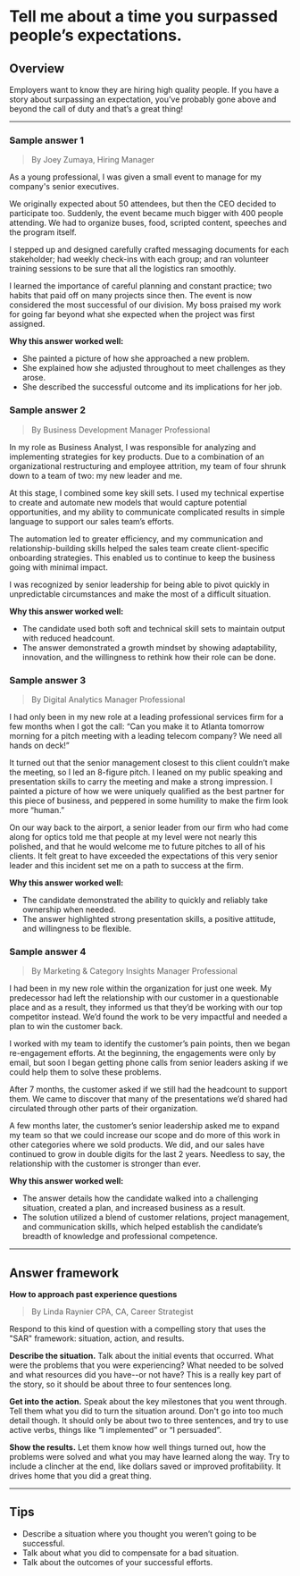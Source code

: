 # Tell me about a time you surpassed people’s expectations.

## Overview
Employers want to know they are hiring high quality people. If you have a story about surpassing an expectation, you’ve probably gone above and beyond the call of duty and that’s a great thing!

---

### Sample answer 1
> By Joey Zumaya, Hiring Manager

As a young professional, I was given a small event to manage for my company's senior executives.

We originally expected about 50 attendees, but then the CEO decided to participate too. Suddenly, the event became much bigger with 400 people attending. We had to organize buses, food, scripted content, speeches and the program itself.

I stepped up and designed carefully crafted messaging documents for each stakeholder; had weekly check-ins with each group; and ran volunteer training sessions to be sure that all the logistics ran smoothly.

I learned the importance of careful planning and constant practice; two habits that paid off on many projects since then. The event is now considered the most successful of our division. My boss praised my work for going far beyond what she expected when the project was first assigned.

**Why this answer worked well:**

* She painted a picture of how she approached a new problem.
* She explained how she adjusted throughout to meet challenges as they arose.
* She described the successful outcome and its implications for her job.

### Sample answer 2
> By Business Development Manager Professional

In my role as Business Analyst, I was responsible for analyzing and implementing strategies for key products. Due to a combination of an organizational restructuring and employee attrition, my team of four shrunk down to a team of two: my new leader and me.

At this stage, I combined some key skill sets. I used my technical expertise to create and automate new models that would capture potential opportunities, and my ability to communicate complicated results in simple language to support our sales team’s efforts.

The automation led to greater efficiency, and my communication and relationship-building skills helped the sales team create client-specific onboarding strategies. This enabled us to continue to keep the business going with minimal impact.

I was recognized by senior leadership for being able to pivot quickly in unpredictable circumstances and make the most of a difficult situation.

**Why this answer worked well:**

* The candidate used both soft and technical skill sets to maintain output with reduced headcount.
* The answer demonstrated a growth mindset by showing adaptability, innovation, and the willingness to rethink how their role can be done.

### Sample answer 3
> By Digital Analytics Manager Professional

I had only been in my new role at a leading professional services firm for a few months when I got the call: “Can you make it to Atlanta tomorrow morning for a pitch meeting with a leading telecom company? We need all hands on deck!”

It turned out that the senior management closest to this client couldn’t make the meeting, so I led an 8-figure pitch. I leaned on my public speaking and presentation skills to carry the meeting and make a strong impression. I painted a picture of how we were uniquely qualified as the best partner for this piece of business, and peppered in some humility to make the firm look more “human.”

On our way back to the airport, a senior leader from our firm who had come along for optics told me that people at my level were not nearly this polished, and that he would welcome me to future pitches to all of his clients. It felt great to have exceeded the expectations of this very senior leader and this incident set me on a path to success at the firm.

**Why this answer worked well:**

* The candidate demonstrated the ability to quickly and reliably take ownership when needed.
* The answer highlighted strong presentation skills, a positive attitude, and willingness to be flexible.

### Sample answer 4
> By Marketing & Category Insights Manager Professional

I had been in my new role within the organization for just one week. My predecessor had left the relationship with our customer in a questionable place and as a result, they informed us that they’d be working with our top competitor instead. We’d found the work to be very impactful and needed a plan to win the customer back.

I worked with my team to identify the customer’s pain points, then we began re-engagement efforts. At the beginning, the engagements were only by email, but soon I began getting phone calls from senior leaders asking if we could help them to solve these problems.

After 7 months, the customer asked if we still had the headcount to support them. We came to discover that many of the presentations we’d shared had circulated through other parts of their organization.

A few months later, the customer’s senior leadership asked me to expand my team so that we could increase our scope and do more of this work in other categories where we sold products. We did, and our sales have continued to grow in double digits for the last 2 years. Needless to say, the relationship with the customer is stronger than ever.

**Why this answer worked well:**

* The answer details how the candidate walked into a challenging situation, created a plan, and increased business as a result.
* The solution utilized a blend of customer relations, project management, and communication skills, which helped establish the candidate’s breadth of knowledge and professional competence.

---

## Answer framework

**How to approach past experience questions**

> By Linda Raynier CPA, CA, Career Strategist

Respond to this kind of question with a compelling story that uses the "SAR" framework: situation, action, and results.

**Describe the situation.** Talk about the initial events that occurred. What were the problems that you were experiencing? What needed to be solved and what resources did you have--or not have? This is a really key part of the story, so it should be about three to four sentences long.

**Get into the action.** Speak about the key milestones that you went through. Tell them what you did to turn the situation around. Don't go into too much detail though. It should only be about two to three sentences, and try to use active verbs, things like “I implemented” or “I persuaded”.

**Show the results.** Let them know how well things turned out, how the problems were solved and what you may have learned along the way. Try to include a clincher at the end, like dollars saved or improved profitability. It drives home that you did a great thing.

---

## Tips
* Describe a situation where you thought you weren’t going to be successful.
* Talk about what you did to compensate for a bad situation.
* Talk about the outcomes of your successful efforts.
